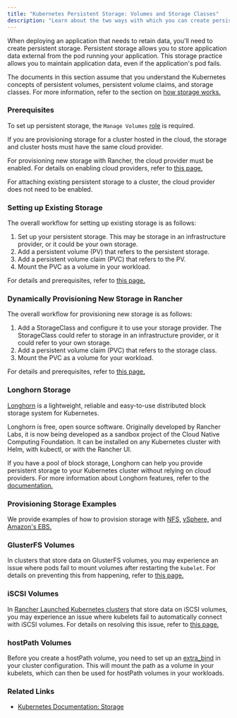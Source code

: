```yaml
---
title: "Kubernetes Persistent Storage: Volumes and Storage Classes"
description: "Learn about the two ways with which you can create persistent storage in Kubernetes: persistent volumes and storage classes"
---
```


<head>
  <link rel="canonical" href="https://ranchermanager.docs.rancher.com/pages-for-subheaders/create-kubernetes-persistent-storage"/>
</head>

When deploying an application that needs to retain data, you'll need to create persistent storage. Persistent storage allows you to store application data external from the pod running your application. This storage practice allows you to maintain application data, even if the application's pod fails.

The documents in this section assume that you understand the Kubernetes concepts of persistent volumes, persistent volume claims, and storage classes. For more information, refer to the section on [how storage works.](../how-to-guides/advanced-user-guides/manage-clusters/create-kubernetes-persistent-storage/manage-persistent-storage/about-persistent-storage.md)

### Prerequisites

To set up persistent storage, the `Manage Volumes` [role](../how-to-guides/advanced-user-guides/authentication-permissions-and-global-configuration/manage-role-based-access-control-rbac/cluster-and-project-roles.md#project-role-reference) is required.

If you are provisioning storage for a cluster hosted in the cloud, the storage and cluster hosts must have the same cloud provider.

For provisioning new storage with Rancher, the cloud provider must be enabled. For details on enabling cloud providers, refer to [this page.](./set-up-cloud-providers.md)

For attaching existing persistent storage to a cluster, the cloud provider does not need to be enabled.

### Setting up Existing Storage

The overall workflow for setting up existing storage is as follows:

1. Set up your persistent storage. This may be storage in an infrastructure provider, or it could be your own storage.
2. Add a persistent volume (PV) that refers to the persistent storage.
3. Add a persistent volume claim (PVC) that refers to the PV.
4. Mount the PVC as a volume in your workload.

For details and prerequisites, refer to [this page.](../how-to-guides/advanced-user-guides/manage-clusters/create-kubernetes-persistent-storage/manage-persistent-storage/set-up-existing-storage.md)

### Dynamically Provisioning New Storage in Rancher

The overall workflow for provisioning new storage is as follows:

1. Add a StorageClass and configure it to use your storage provider. The StorageClass could refer to storage in an infrastructure provider, or it could refer to your own storage.
2. Add a persistent volume claim (PVC) that refers to the storage class.
3. Mount the PVC as a volume for your workload.

For details and prerequisites, refer to [this page.](../how-to-guides/advanced-user-guides/manage-clusters/create-kubernetes-persistent-storage/manage-persistent-storage/dynamically-provision-new-storage.md)

### Longhorn Storage

[Longhorn](https://longhorn.io/) is a lightweight, reliable and easy-to-use distributed block storage system for Kubernetes.

Longhorn is free, open source software. Originally developed by Rancher Labs, it is now being developed as a sandbox project of the Cloud Native Computing Foundation. It can be installed on any Kubernetes cluster with Helm, with kubectl, or with the Rancher UI.

If you have a pool of block storage, Longhorn can help you provide persistent storage to your Kubernetes cluster without relying on cloud providers. For more information about Longhorn features, refer to the [documentation.](https://longhorn.io/docs/1.0.2/what-is-longhorn/)

### Provisioning Storage Examples

We provide examples of how to provision storage with [NFS,](../how-to-guides/advanced-user-guides/manage-clusters/create-kubernetes-persistent-storage/provisioning-storage-examples/nfs-storage.md) [vSphere,](../how-to-guides/advanced-user-guides/manage-clusters/create-kubernetes-persistent-storage/provisioning-storage-examples/vsphere-storage.md) and [Amazon's EBS.](../how-to-guides/advanced-user-guides/manage-clusters/create-kubernetes-persistent-storage/provisioning-storage-examples/persistent-storage-in-amazon-ebs.md)

### GlusterFS Volumes

In clusters that store data on GlusterFS volumes, you may experience an issue where pods fail to mount volumes after restarting the `kubelet`. For details on preventing this from happening, refer to [this page.](../how-to-guides/advanced-user-guides/manage-clusters/create-kubernetes-persistent-storage/manage-persistent-storage/about-glusterfs-volumes.md)

### iSCSI Volumes

In [Rancher Launched Kubernetes clusters](launch-kubernetes-with-rancher.md) that store data on iSCSI volumes, you may experience an issue where kubelets fail to automatically connect with iSCSI volumes. For details on resolving this issue, refer to [this page.](../how-to-guides/advanced-user-guides/manage-clusters/create-kubernetes-persistent-storage/manage-persistent-storage/install-iscsi-volumes.md)

### hostPath Volumes
Before you create a hostPath volume, you need to set up an [extra_bind](https://rancher.com/docs/rke/latest/en/config-options/services/services-extras/#extra-binds/) in your cluster configuration. This will mount the path as a volume in your kubelets, which can then be used for hostPath volumes in your workloads.

### Related Links

- [Kubernetes Documentation: Storage](https://kubernetes.io/docs/concepts/storage/)
